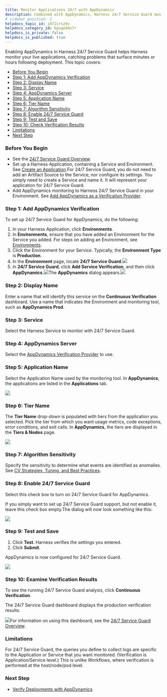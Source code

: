 ```yaml
---
title: Monitor Applications 24/7 with AppDynamics
description: Combined with AppDynamics, Harness 24/7 Service Guard monitors your live applications, catching problems that surface minutes or hours following deployment.
# sidebar_position: 2
helpdocs_topic_id: i6f2irsz9v
helpdocs_category_id: bpoqe48x7r
helpdocs_is_private: false
helpdocs_is_published: true
---
```


Enabling AppDynamics in Harness 24/7 Service Guard helps Harness monitor your live applications, catching problems that surface minutes or hours following deployment. This topic covers:

* [Before You Begin](#before_you_begin)
* [Step 1: Add AppDynamics Verification](#add_verification)
* [Step 2: Display Name](#display_name)
* [Step 3: Service](#service)
* [Step 4: AppDynamics Server](#appdynamics_server)
* [Step 5: Application Name](#application_name)
* [Step 6: Tier Name](#tier_name)
* [Step 7: Algorithm Sensitivity](#sensitivity)
* [Step 8: Enable 24/7 Service Guard](#enable)
* [Step 9: Test and Save](#test_save)
* [Step 10: Check Verification Results](#results)
* [Limitations](#limitations)
* [Next Step](#next_steps)


### Before You Begin

* See the [24/7 Service Guard Overview](../continuous-verification-overview/concepts-cv/24-7-service-guard-overview.md).
* Set up a Harness Application, containing a Service and Environment. See [Create an Application](https://docs.harness.io/article/bucothemly-application-configuration).For 24/7 Service Guard, you do not need to add an Artifact Source to the Service, nor configure its settings. You simply need to create a Service and name it. It will represent your application for 24/7 Service Guard.
* Add AppDynamics monitoring to Harness 24/7 Service Guard in your Environment. See [Add AppDynamics as a Verification Provider](1-app-dynamics-connection-setup.md).


### Step 1: Add AppDynamics Verification

To set up 24/7 Service Guard for AppDynamics, do the following:

1. In your Harness Application, click **Environments**.
2. In **Environments**, ensure that you have added an Environment for the Service you added. For steps on adding an Environment, see [Environments](https://docs.harness.io/article/n39w05njjv-environment-configuration).
3. Click the Environment for your Service. Typically, the **Environment Type** is **Production**.
4. In the **Environment** page, locate **24/7 Service Guard**.![](./static/2-24-7-service-guard-for-app-dynamics-01.png)
5. In **24/7 Service Guard**, click **Add Service Verification**, and then click **AppDynamics**.![](./static/2-24-7-service-guard-for-app-dynamics-02.png)The **AppDynamics** dialog appears.![](./static/2-24-7-service-guard-for-app-dynamics-03.png)


### Step 2: Display Name

Enter a name that will identify this service on the **Continuous Verification** dashboard. Use a name that indicates the Environment and monitoring tool, such as **AppDynamics Prod**.


### Step 3: Service

Select the Harness Service to monitor with 24/7 Service Guard.


### Step 4: AppDynamics Server

Select the [AppDynamics Verification Provider](1-app-dynamics-connection-setup.md) to use.


### Step 5: Application Name

Select the Application Name used by the monitoring tool. In **AppDynamics**, the applications are listed in the **Applications** tab.

![](./static/2-24-7-service-guard-for-app-dynamics-04.png)
### Step 6: Tier Name

The **Tier Name** drop-down is populated with tiers from the application you selected. Pick the tier from which you want usage metrics, code exceptions, error conditions, and exit calls. In **AppDynamics**, the tiers are displayed in the **Tiers & Nodes** page.

![](./static/2-24-7-service-guard-for-app-dynamics-05.png)
### Step 7: Algorithm Sensitivity

Specify the sensitivity to determine what events are identified as anomalies. See [CV Strategies, Tuning, and Best Practices](../continuous-verification-overview/concepts-cv/cv-strategies-and-best-practices.md).


### Step 8: Enable 24/7 Service Guard

Select this check box to turn on 24/7 Service Guard for AppDynamics.

If you simply want to set up 24/7 Service Guard support, but not enable it, leave this check box empty.The dialog will now look something like this:

![](./static/2-24-7-service-guard-for-app-dynamics-06.png)
### Step 9: Test and Save

1. Click **Test**. Harness verifies the settings you entered.
2. Click **Submit**.

AppDynamics is now configured for 24/7 Service Guard.

![](./static/2-24-7-service-guard-for-app-dynamics-07.png)
### Step 10: Examine Verification Results

To see the running 24/7 Service Guard analysis, click **Continuous Verification**.

The 24/7 Service Guard dashboard displays the production verification results.

![](./static/2-24-7-service-guard-for-app-dynamics-08.png)For information on using this dashboard, see the [24/7 Service Guard Overview](../continuous-verification-overview/concepts-cv/24-7-service-guard-overview.md).


### Limitations

For 24/7 Service Guard, the queries you define to collect logs are specific to the Application or Service that you want monitored. (Verification is Application/Service level.) This is unlike Workflows, where verification is performed at the host/node/pod level.


### Next Step

* [Verify Deployments with AppDynamics](3-verify-deployments-with-app-dynamics.md)

